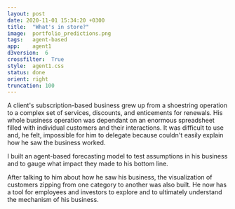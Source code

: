```yaml
---
layout: post
date: 2020-11-01 15:34:20 +0300
title:  "What's in store?"
image:  portfolio_predictions.png
tags:   agent-based
app:    agent1
d3version:  6
crossfilter:  True
style:  agent1.css
status: done
orient: right
truncation: 100
---
```



A client's subscription-based business grew up from a shoestring operation to a complex set of services, discounts, and enticements for renewals.
His whole business operation was dependant on an enormous spreadsheet filled with individual customers and their interactions.
It was difficult to use and, he felt, impossible for him to delegate because couldn't easily explain how he saw the business worked.

I built an agent-based forecasting model to test assumptions in his business and to gauge what impact they made to his bottom line.

After talking to him about how he saw his business, the visualization of customers zipping from one category to another was also built.
He now has a tool for employees and investors to explore and to ultimately understand the mechanism of his business.
